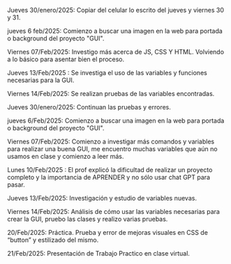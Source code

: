 Jueves 30/enero/2025:  Copiar del celular lo escrito del jueves y viernes 30 y 31.

jueves 6 feb/2025: Comienzo a buscar una imagen en la web para portada o background del proyecto "GUI".

Viernes 07/Feb/2025: Investigo más acerca de JS, CSS Y HTML. Volviendo a lo básico para asentar bien el proceso.

Jueves 13/Feb/2025 : Se investiga el uso de las variables y funciones necesarias para la GUI.

Viernes 14/Feb/2025: Se realizan pruebas de las variables encontradas.

Jueves 30/enero/2025:  Continuan las pruebas y errores.

jueves 6/Feb/2025: Comienzo a buscar una imagen en la web para portada o background del proyecto "GUI".

Viernes 07/Feb/2025: Comienzo a investigar más comandos y variables para realizar una buena GUI, me encuentro muchas variables que aún no usamos en clase y comienzo a leer más.

Lunes 10/Feb/2025 : El prof explicó la dificultad de realizar un proyecto completo y la importancia de APRENDER y no sólo usar chat GPT para pasar.

Jueves 13/Feb/2025: Investigación y estudio de variables nuevas.

Viernes 14/Feb/2025: Análisis de cómo usar las variables necesarias para crear la GUI, pruebo las clases y realizo varias pruebas.

20/Feb/2025: Práctica. Prueba y error de mejoras visuales en CSS de “button” y estilizado del mismo.

21/Feb/2025: Presentación de Trabajo Practico en clase virtual.

